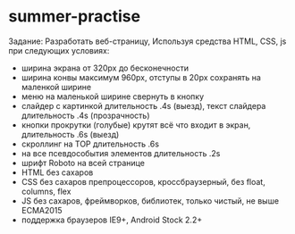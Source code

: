 # summer-practise
Задание:
Разработать веб-страницу, Используя средства HTML, CSS, js 
при следующих условиях:
- ширина экрана от 320px до бесконечности
- ширина конвы максимум 960px, отступы в 20px сохранять на маленкой ширине
- меню на маленькой ширине свернуть в кнопку
- слайдер с картинкой длительность .4s (выезд), текст слайдера длительность .4s (прозрачность)
- кнопки прокрутки (голубые) крутят всё что входит в экран, длительность .6s (выезд)
- скроллинг на ТОР длительность .6s
- на все псевдособытия элементов длительность .2s
- шрифт Roboto на всей странице
- HTML без сахаров
- CSS без сахаров препроцессоров, кроссбраузерный, без float, columns, flex
- JS без сахаров, фреймворков, библиотек, только чистый, не выше ECMA2015
- поддержка браузеров IE9+, Android Stock 2.2+